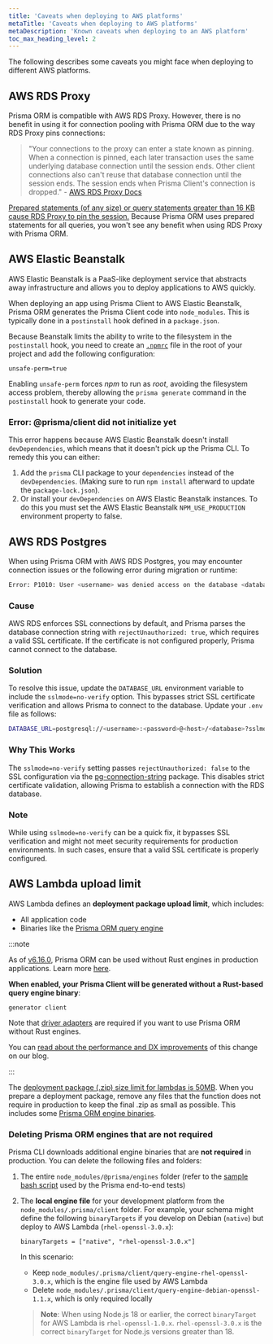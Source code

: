 ```yaml
---
title: 'Caveats when deploying to AWS platforms'
metaTitle: 'Caveats when deploying to AWS platforms'
metaDescription: 'Known caveats when deploying to an AWS platform'
toc_max_heading_level: 2
---
```


The following describes some caveats you might face when deploying to different AWS platforms.

## AWS RDS Proxy

Prisma ORM is compatible with AWS RDS Proxy. However, there is no benefit in using it for connection pooling with Prisma ORM due to the way RDS Proxy pins connections:

> "Your connections to the proxy can enter a state known as pinning. When a connection is pinned, each later transaction uses the same underlying database connection until the session ends. Other client connections also can't reuse that database connection until the session ends. The session ends when Prisma Client's connection is dropped." - [AWS RDS Proxy Docs](https://docs.aws.amazon.com/AmazonRDS/latest/UserGuide/rds-proxy-pinning.html)

[Prepared statements (of any size) or query statements greater than 16 KB cause RDS Proxy to pin the session.](https://docs.aws.amazon.com/AmazonRDS/latest/AuroraUserGuide/rds-proxy-pinning.html) Because Prisma ORM uses prepared statements for all queries, you won't see any benefit when using RDS Proxy with Prisma ORM.

## AWS Elastic Beanstalk

AWS Elastic Beanstalk is a PaaS-like deployment service that abstracts away infrastructure and allows you to deploy applications to AWS quickly.

When deploying an app using Prisma Client to AWS Elastic Beanstalk, Prisma ORM generates the Prisma Client code into `node_modules`. This is typically done in a `postinstall` hook defined in a `package.json`.

Because Beanstalk limits the ability to write to the filesystem in the `postinstall` hook, you need to create an [`.npmrc`](https://docs.npmjs.com/cli/v6/configuring-npm/npmrc/) file in the root of your project and add the following configuration:

```config file=.npmrc showLineNumbers
unsafe-perm=true
```

Enabling `unsafe-perm` forces _npm_ to run as _root_, avoiding the filesystem access problem, thereby allowing the `prisma generate` command in the `postinstall` hook to generate your code.

### Error: @prisma/client did not initialize yet

This error happens because AWS Elastic Beanstalk doesn't install `devDependencies`, which means that it doesn't pick up the Prisma CLI. To remedy this you can either:

1. Add the `prisma` CLI package to your `dependencies` instead of the `devDependencies`. (Making sure to run `npm install` afterward to update the `package-lock.json`).
2. Or install your `devDependencies` on AWS Elastic Beanstalk instances. To do this you must set the AWS Elastic Beanstalk `NPM_USE_PRODUCTION` environment property to false.

## AWS RDS Postgres

When using Prisma ORM with AWS RDS Postgres, you may encounter connection issues or the following error during migration or runtime:

```bash
Error: P1010: User <username> was denied access on the database <database>
```

### Cause

AWS RDS enforces SSL connections by default, and Prisma parses the database connection string with `rejectUnauthorized: true`, which requires a valid SSL certificate. If the certificate is not configured properly, Prisma cannot connect to the database.

### Solution

To resolve this issue, update the `DATABASE_URL` environment variable to include the `sslmode=no-verify` option. This bypasses strict SSL certificate verification and allows Prisma to connect to the database. Update your `.env` file as follows:

```bash
DATABASE_URL=postgresql://<username>:<password>@<host>/<database>?sslmode=no-verify&schema=public
```

### Why This Works

The `sslmode=no-verify` setting passes `rejectUnauthorized: false` to the SSL configuration via the [pg-connection-string](https://github.com/brianc/node-postgres/blob/95d7e620ef8b51743b4cbca05dd3c3ce858ecea7/packages/pg-connection-string/README.md?plain=1#L71) package. This disables strict certificate validation, allowing Prisma to establish a connection with the RDS database.

### Note

While using `sslmode=no-verify` can be a quick fix, it bypasses SSL verification and might not meet security requirements for production environments. In such cases, ensure that a valid SSL certificate is properly configured.

## AWS Lambda upload limit

AWS Lambda defines an **deployment package upload limit**, which includes:

- All application code
- Binaries like the [Prisma ORM query engine](/orm/more/under-the-hood/engines)

:::note

As of [v6.16.0](https://pris.ly/release/6.16.0), Prisma ORM can be used without Rust engines in production applications. Learn more [here](/orm/prisma-client/setup-and-configuration/no-rust-engine).

**When enabled, your Prisma Client will be generated without a Rust-based query engine binary**:

```prisma
generator client
```

Note that [driver adapters](/orm/overview/databases/database-drivers#driver-adapters) are required if you want to use Prisma ORM without Rust engines.

You can [read about the performance and DX improvements](https://www.prisma.io/blog/prisma-orm-without-rust-latest-performance-benchmarks) of this change on our blog.

:::

The [deployment package (.zip) size limit for lambdas is 50MB](https://docs.aws.amazon.com/lambda/latest/dg/gettingstarted-limits.html). When you prepare a deployment package, remove any files that the function does not require in production to keep the final .zip as small as possible. This includes some [Prisma ORM engine binaries](#deleting-prisma-orm-engines-that-are-not-required).

### Deleting Prisma ORM engines that are not required

Prisma CLI downloads additional engine binaries that are **not required** in production. You can delete the following files and folders:

1. The entire `node_modules/@prisma/engines` folder (refer to the [sample bash script](https://github.com/prisma/ecosystem-tests/blob/13e74dc47eababa5d3c8f488b73fe7fc8bffead7/platforms-serverless/lambda/run.sh#L16) used by the Prisma end-to-end tests)
2. The **local engine file** for your development platform from the `node_modules/.prisma/client` folder. For example, your schema might define the following `binaryTargets` if you develop on Debian (`native`) but deploy to AWS Lambda (`rhel-openssl-3.0.x`):

   ```prisma
   binaryTargets = ["native", "rhel-openssl-3.0.x"]
   ```

   In this scenario:
   - Keep `node_modules/.prisma/client/query-engine-rhel-openssl-3.0.x`, which is the engine file used by AWS Lambda
   - Delete `node_modules/.prisma/client/query-engine-debian-openssl-1.1.x`, which is only required locally

   > **Note**: When using Node.js 18 or earlier, the correct `binaryTarget` for AWS Lambda is `rhel-openssl-1.0.x`. `rhel-openssl-3.0.x` is the correct `binaryTarget` for Node.js versions greater than 18.
